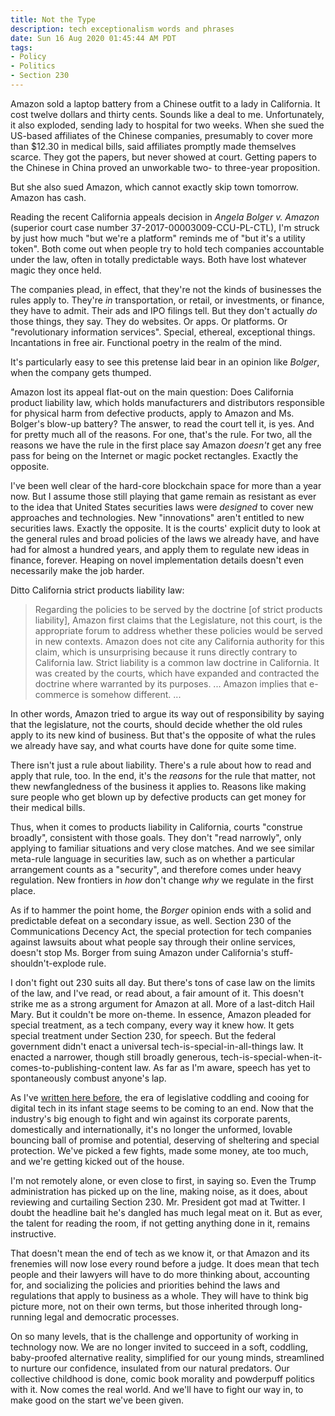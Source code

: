 ```yaml
---
title: Not the Type
description: tech exceptionalism words and phrases
date: Sun 16 Aug 2020 01:45:44 AM PDT
tags:
- Policy
- Politics
- Section 230
---
```


Amazon sold a laptop battery from a Chinese outfit to a lady in California.  It cost twelve dollars and thirty cents.  Sounds like a deal to me.  Unfortunately, it also exploded, sending lady to hospital for two weeks.  When she sued the US-based affiliates of the Chinese companies, presumably to cover more than $12.30 in medical bills, said affiliates promptly made themselves scarce.  They got the papers, but never showed at court.  Getting papers to the Chinese in China proved an unworkable two- to three-year proposition.

But she also sued Amazon, which cannot exactly skip town tomorrow.  Amazon has cash.

Reading the recent California appeals decision in _Angela Bolger v. Amazon_ (superior court case number 37-2017-00003009-CCU-PL-CTL), I'm struck by just how much "but we're a platform" reminds me of "but it's a utility token".  Both come out when people try to hold tech companies accountable under the law, often in totally predictable ways.  Both have lost whatever magic they once held.

The companies plead, in effect, that they're not the kinds of businesses the rules apply to.  They're _in_ transportation, or retail, or investments, or finance, they have to admit.  Their ads and IPO filings tell.  But they don't actually _do_ those things, they say.  They do websites.  Or apps.  Or platforms.  Or "revolutionary information services".  Special, ethereal, exceptional things.  Incantations in free air.  Functional poetry in the realm of the mind.

It's particularly easy to see this pretense laid bear in an opinion like _Bolger_, when the company gets thumped.

Amazon lost its appeal flat-out on the main question: Does California product liability law, which holds manufacturers and distributors responsible for physical harm from defective products, apply to Amazon and Ms. Bolger's blow-up battery?  The answer, to read the court tell it, is yes.  And for pretty much all of the reasons.  For one, that's the rule.  For two, all the reasons we have the rule in the first place say Amazon _doesn't_ get any free pass for being on the Internet or magic pocket rectangles.  Exactly the opposite.

I've been well clear of the hard-core blockchain space for more than a year now.  But I assume those still playing that game remain as resistant as ever to the idea that United States securities laws were _designed_ to cover new approaches and technologies.  New "innovations" aren't entitled to new securities laws.  Exactly the opposite.  It is the courts' explicit duty to look at the general rules and broad policies of the laws we already have, and have had for almost a hundred years, and apply them to regulate new ideas in finance, forever.  Heaping on novel implementation details doesn't even necessarily make the job harder.

Ditto California strict products liability law:

> Regarding the policies to be served by the doctrine [of strict products liability], Amazon first claims that the Legislature, not this court, is the appropriate forum to address whether these policies would be served in new contexts.  Amazon does not cite any California authority for this claim, which is unsurprising because it runs directly contrary to California law.  Strict liability is a common law doctrine in California.  It was created by the courts, which have expanded and contracted the doctrine where warranted by its purposes. ... Amazon implies that e-commerce is somehow different.  ...

In other words, Amazon tried to argue its way out of responsibility by saying that the legislature, not the courts, should decide whether the old rules apply to its new kind of business.  But that's the opposite of what the rules we already have say, and what courts have done for quite some time.

There isn't just a rule about liability.  There's a rule about how to read and apply that rule, too.  In the end, it's the _reasons_ for the rule that matter, not thew newfangledness of the business it applies to.  Reasons like making sure people who get blown up by defective products can get money for their medical bills.

Thus, when it comes to products liability in California, courts "construe broadly", consistent with those goals.  They don't "read narrowly", only applying to familiar situations and very close matches.  And we see similar meta-rule language in securities law, such as on whether a particular arrangement counts as a "security", and therefore comes under heavy regulation.  New frontiers in _how_ don't change _why_ we regulate in the first place.

As if to hammer the point home, the _Borger_ opinion ends with a solid and predictable defeat on a secondary issue, as well.  Section 230 of the Communications Decency Act, the special protection for tech companies against lawsuits about what people say through their online services, doesn't stop Ms. Borger from suing Amazon under California's stuff-shouldn't-explode rule.

I don't fight out 230 suits all day.  But there's tons of case law on the limits of the law, and I've read, or read about, a fair amount of it.  This doesn't strike me as a strong argument for Amazon at all.  More of a last-ditch Hail Mary.  But it couldn't be more on-theme.  In essence, Amazon pleaded for special treatment, as a tech company, every way it knew how.  It gets special treatment under Section 230, for speech.  But the federal government didn't enact a universal tech-is-special-in-all-things law.  It enacted a narrower, though still broadly generous, tech-is-special-when-it-comes-to-publishing-content law.  As far as I'm aware, speech has yet to spontaneously combust anyone's lap.

As I've [written here before](https://writing.kemitchell.com/2020/02/19/Tech-Merit-Tech-Privilege.html), the era of legislative coddling and cooing for digital tech in its infant stage seems to be coming to an end.  Now that the industry's big enough to fight and win against its corporate parents, domestically and internationally, it's no longer the unformed, lovable bouncing ball of promise and potential, deserving of sheltering and special protection.  We've picked a few fights, made some money, ate too much, and we're getting kicked out of the house.

I'm not remotely alone, or even close to first, in saying so.  Even the Trump administration has picked up on the line, making noise, as it does, about reviewing and curtailing Section 230.  Mr. President got mad at Twitter.  I doubt the headline bait he's dangled has much legal meat on it.  But as ever, the talent for reading the room, if not getting anything done in it, remains instructive.

That doesn't mean the end of tech as we know it, or that Amazon and its frenemies will now lose every round before a judge.  It does mean that tech people and their lawyers will have to do more thinking about, accounting for, and socializing the policies and priorities behind the laws and regulations that apply to business as a whole.  They will have to think big picture more, not on their own terms, but those inherited through long-running legal and democratic processes.

On so many levels, that is the challenge and opportunity of working in technology now.  We are no longer invited to succeed in a soft, coddling, baby-proofed alternative reality, simplified for our young minds, streamlined to nurture our confidence, insulated from our natural predators.  Our collective childhood is done, comic book morality and powderpuff politics with it.  Now comes the real world.  And we'll have to fight our way in, to make good on the start we've been given.
